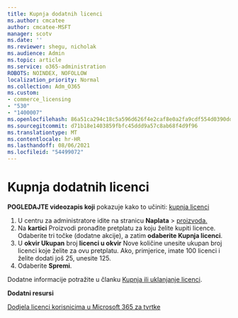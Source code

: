 ```yaml
---
title: Kupnja dodatnih licenci
ms.author: cmcatee
author: cmcatee-MSFT
manager: scotv
ms.date: ''
ms.reviewer: shegu, nicholak
ms.audience: Admin
ms.topic: article
ms.service: o365-administration
ROBOTS: NOINDEX, NOFOLLOW
localization_priority: Normal
ms.collection: Adm_O365
ms.custom:
- commerce_licensing
- "530"
- "1400007"
ms.openlocfilehash: 86a51ca294c18c5a596d626f4e2caf8e0a2fa9cdf554d0390dd31b97445a0b6d
ms.sourcegitcommit: d71b18e1403859fbfc45ddd9a57c8ab68f4d9f96
ms.translationtype: MT
ms.contentlocale: hr-HR
ms.lasthandoff: 08/06/2021
ms.locfileid: "54499072"
---
```

# <a name="buy-additional-licenses"></a>Kupnja dodatnih licenci

**POGLEDAJTE videozapis koji** pokazuje kako to učiniti: [kupnja licenci](https://go.microsoft.com/fwlink/p/?linkid=2154857)

1. U centru za administratore idite na stranicu **Naplata**  >  [proizvoda.](https://go.microsoft.com/fwlink/p/?linkid=842054)
2. Na **kartici** Proizvodi pronađite pretplatu za koju želite kupiti licence. Odaberite tri točke (dodatne akcije), a zatim **odaberite Kupnja licenci**.
3. U **okvir Ukupan** broj **licenci u okvir** Nove količine unesite ukupan broj licenci koje želite za ovu pretplatu. Ako, primjerice, imate 100 licenci i želite dodati još 25, unesite 125.
4. Odaberite **Spremi**.

Dodatne informacije potražite u članku [Kupnja ili uklanjanje licenci](/microsoft-365/commerce/licenses/buy-licenses).

**Dodatni resursi**

[Dodjela licenci korisnicima u Microsoft 365 za tvrtke](/microsoft-365/admin/manage/assign-licenses-to-users)